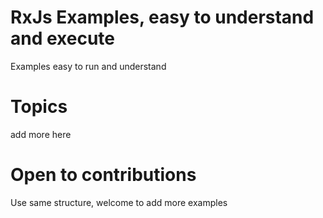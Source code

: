 # RxJs Examples, easy to understand and execute
Examples easy to run and understand

# Topics
add more here

# Open to contributions
Use same structure, welcome to add more examples
